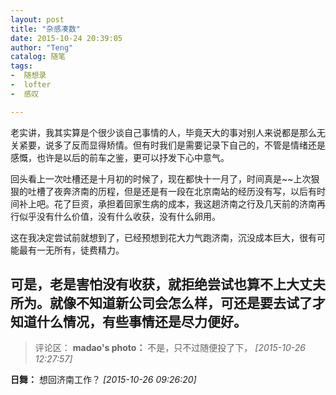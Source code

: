 ```yaml
---
layout: post
title: "杂感凑数"
date: 2015-10-24 20:39:05
author: "Teng"
catalog: 随笔
tags:
-  随想录
-  lofter
-  感叹

---
```

老实讲，我其实算是个很少谈自己事情的人，毕竟天大的事对别人来说都是那么无关紧要，说多了反而显得矫情。但有时我们是需要记录下自己的，不管是情绪还是感慨，也许是以后的前车之鉴，更可以抒发下心中意气。

回头看上一次吐槽还是十月初的时候了，现在都快十一月了，时间真是~~上次狠狠的吐槽了夜奔济南的历程，但是还是有一段在北京南站的经历没有写，以后有时间补上吧。花了巨资，承担着回家生病的成本，我这趟济南之行及几天前的济南再行似乎没有什么价值，没有什么收获，没有什么卵用。

这在我决定尝试前就想到了，已经预想到花大力气跑济南，沉没成本巨大，很有可能最有一无所有，徒费精力。

可是，老是害怕没有收获，就拒绝尝试也算不上大丈夫所为。就像不知道新公司会怎么样，可还是要去试了才知道什么情况，有些事情还是尽力便好。
---
>评论区：
>**madao's photo：** 不是，只不过随便投了下，  *[2015-10-26 12:27:57]*
>
**日舞：** 想回济南工作？  *[2015-10-26 09:26:20]*
>
